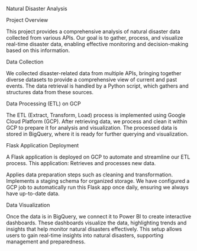 Natural Disaster Analysis

Project Overview

This project provides a comprehensive analysis of natural disaster data collected from various APIs. Our goal is to gather, process, and visualize real-time disaster data, enabling effective monitoring and decision-making based on this information.

Data Collection

We collected disaster-related data from multiple APIs, bringing together diverse datasets to provide a comprehensive view of current and past events. The data retrieval is handled by a Python script, which gathers and structures data from these sources.

Data Processing (ETL) on GCP

The ETL (Extract, Transform, Load) process is implemented using Google Cloud Platform (GCP). After retrieving data, we process and clean it within GCP to prepare it for analysis and visualization. The processed data is stored in BigQuery, where it is ready for further querying and visualization.

Flask Application Deployment

A Flask application is deployed on GCP to automate and streamline our ETL process. This application:
Retrieves and processes new data.

Applies data preparation steps such as cleaning and transformation.
Implements a staging schema for organized storage.
We have configured a GCP job to automatically run this Flask app once daily, ensuring we always have up-to-date data.

Data Visualization

Once the data is in BigQuery, we connect it to Power BI to create interactive dashboards. These dashboards visualize the data, highlighting trends and insights that help monitor natural disasters effectively. This setup allows users to gain real-time insights into natural disasters, supporting management and preparedness.

